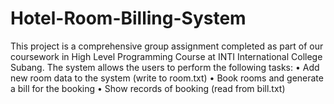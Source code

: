 # Hotel-Room-Billing-System
This project is a comprehensive group assignment completed as part of our coursework in High Level Programming Course at INTI International College Subang.
The system allows the users to perform the following tasks:
• Add new room data to the system (write to room.txt)
• Book rooms and generate a bill for the booking
• Show records of booking (read from bill.txt)

